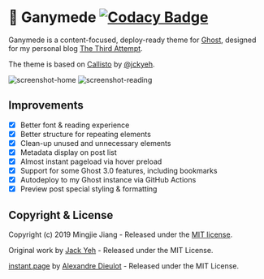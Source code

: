# 💫 Ganymede [![Codacy Badge](https://api.codacy.com/project/badge/Grade/854794f0c3c54b5c90ca4f08146c0ad0)](https://www.codacy.com/manual/jiang/ganymede?utm_source=github.com&amp;utm_medium=referral&amp;utm_content=itsmingjie/ganymede&amp;utm_campaign=Badge_Grade)

Ganymede is a content-focused, deploy-ready theme for [Ghost](http://github.com/tryghost/ghost/), designed for my personal blog [The Third Attempt](https://blog.mingjie.info).

The theme is based on [Callisto](https://github.com/jckyeh/Callisto-Ghost-Theme) by [@jckyeh](https://github.com/jckyeh/).

![screenshot-home](https://asset.mingjie.info/ganymede.png)
![screenshot-reading](https://asset.mingjie.info/ganymede-2.png)

## Improvements

-   [x] Better font & reading experience
-   [x] Better structure for repeating elements
-   [x] Clean-up unused and unnecessary elements
-   [x] Metadata display on post list
-   [x] Almost instant pageload via hover preload
-   [x] Support for some Ghost 3.0 features, including bookmarks
-   [x] Autodeploy to my Ghost instance via GitHub Actions
-   [x] Preview post special styling & formatting

## Copyright & License

Copyright (c) 2019 Mingjie Jiang - Released under the [MIT license](LICENSE).

Original work by [Jack Yeh](https://github.com/jckyeh/) - Released under the MIT License.

[instant.page](https://github.com/instantpage/instant.page/) by [Alexandre Dieulot](https://dieulot.fr/) - Released under the MIT License.
